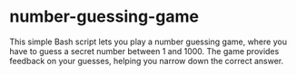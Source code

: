 # number-guessing-game

This simple Bash script lets you play a number guessing game, where you have to guess a secret number between 1 and 1000. The game provides feedback on your guesses, helping you narrow down the correct answer.
